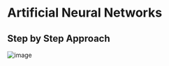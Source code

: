 # Artificial Neural Networks

## Step by Step Approach
![image](https://user-images.githubusercontent.com/44740658/94345486-d87fe000-0043-11eb-90ae-16ae3e796772.png)
